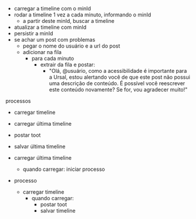 - carregar a timeline com o minId
- rodar a timeline 1 vez a cada minuto, informando o minId
  - a partir deste minId, buscar a timeline
- atualizar a timeline com minId
- persistir a minId
- se achar um post com problemas
  - pegar o nome do usuário e a url do post
  - adicionar na fila
    - para cada minuto
      - extrair da fila e postar:
        - "Olá, @usuário, como a acessibilidade é importante para a Ursal, estou alertando você de que este post não possui uma descrição de conteúdo. 
        É possível você reescrever este conteúdo novamente? Se for, vou agradecer muito!"






processos

- carregar timeline
- carregar última timeline
- postar toot
- salvar última timeline

- carregar última timeline
  - quando carregar: iniciar processo

- processo
  - carregar timeline
    - quando carregar:
      - postar toot
      - salvar timeline
